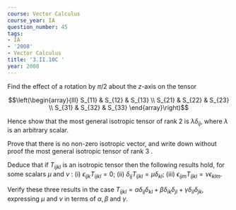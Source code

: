 ```yaml
---
course: Vector Calculus
course_year: IA
question_number: 45
tags:
- IA
- '2008'
- Vector Calculus
title: '3.II.10C '
year: 2008
---
```



Find the effect of a rotation by $\pi / 2$ about the $z$-axis on the tensor

$$\left(\begin{array}{lll}
S_{11} & S_{12} & S_{13} \\
S_{21} & S_{22} & S_{23} \\
S_{31} & S_{32} & S_{33}
\end{array}\right)$$

Hence show that the most general isotropic tensor of rank 2 is $\lambda \delta_{i j}$, where $\lambda$ is an arbitrary scalar.

Prove that there is no non-zero isotropic vector, and write down without proof the most general isotropic tensor of rank 3 .

Deduce that if $T_{i j k l}$ is an isotropic tensor then the following results hold, for some scalars $\mu$ and $\nu$ :
(i) $\epsilon_{i j k} T_{i j k l}=0$;
(ii) $\delta_{i j} T_{i j k l}=\mu \delta_{k l}$;
(iii) $\epsilon_{i j m} T_{i j k l}=\nu \epsilon_{k l m}$.

Verify these three results in the case $T_{i j k l}=\alpha \delta_{i j} \delta_{k l}+\beta \delta_{i k} \delta_{j l}+\gamma \delta_{i l} \delta_{j k}$, expressing $\mu$ and $\nu$ in terms of $\alpha, \beta$ and $\gamma$.